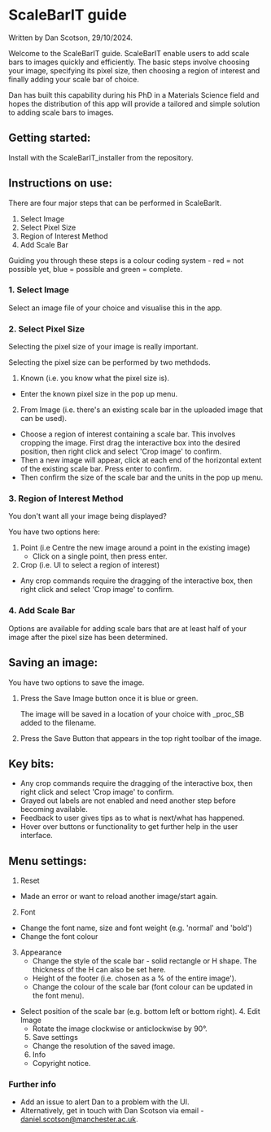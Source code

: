 # ScaleBarIT guide

Written by Dan Scotson, 29/10/2024.

Welcome to the ScaleBarIT guide. ScaleBarIT enable users to add scale bars to images quickly and efficiently. The basic steps involve choosing your image, specifying its pixel size, then choosing a region of interest and finally adding your scale bar of choice.

Dan has built this capability during his PhD in a Materials Science field and hopes the distribution of this app will provide a tailored and simple solution to adding scale bars to images.

## Getting started:
Install with the ScaleBarIT_installer from the repository.

## Instructions on use:

There are four major steps that can be performed in ScaleBarIt.
1. Select Image
2. Select Pixel Size
3. Region of Interest Method
4. Add Scale Bar

Guiding you through these steps is a colour coding system - red = not possible yet, blue = possible and green = complete.

### 1. Select Image
Select an image file of your choice and visualise this in the app.

### 2. Select Pixel Size
Selecting the pixel size of your image is really important.

Selecting the pixel size can be performed by two methdods.
1. Known (i.e. you know what the pixel size is).
- Enter the known pixel size in the pop up menu.
2. From Image (i.e. there's an existing scale bar in the uploaded image that can be used).
- Choose a region of interest containing a scale bar. This involves cropping the image. First drag the interactive box into the desired position, then right click and select 'Crop image' to confirm.
- Then a new image will appear, click at each end of the horizontal extent of the existing scale bar. Press enter to confirm.
- Then confirm the size of the scale bar and the units in the pop up menu.

  
### 3. Region of Interest Method
You don't want all your image being displayed?

You have two options here:
1. Point (i.e Centre the new image around a point in the existing image)
   - Click on a single point, then press enter.
3. Crop (i.e. UI to select a region of interest)
- Any crop commands require the dragging of the interactive box, then right click and select 'Crop image' to confirm.

### 4. Add Scale Bar

Options are available for adding scale bars that are at least half of your image after the pixel size has been determined.

## Saving an image:
You have two options to save the image.
1. Press the Save Image button once it is blue or green.
   
   The image will be saved in a location of your choice with _proc_SB added to the filename.

3. Press the Save Button that appears in the top right toolbar of the image.

## Key bits:
+ Any crop commands require the dragging of the interactive box, then right click and select 'Crop image' to confirm.
+ Grayed out labels are not enabled and need another step before becoming available.
+ Feedback to user gives tips as to what is next/what has happened.
+ Hover over buttons or functionality to get further help in the user interface.

## Menu settings:
1. Reset
  - Made an error or want to reload another image/start again.
2. Font
  - Change the font name, size and font weight (e.g. 'normal' and 'bold')
  - Change the font colour
3. Appearance
   - Change the style of the scale bar - solid rectangle or H shape. The thickness of the H can also be set here.
    - Height of the footer (i.e. chosen as a % of the entire image').
   - Change the colour of the scale bar (font colour can be updated in the font menu).
- Select position of the scale bar (e.g. bottom left or bottom right).
  4. Edit Image
  - Rotate the image clockwise or anticlockwise by 90°.
  5. Save settings
  - Change the resolution of the saved image.
  6. Info
    - Copyright notice.
 


### Further info
- Add an issue to alert Dan to a problem with the UI.
- Alternatively, get in touch with Dan Scotson via email - daniel.scotson@manchester.ac.uk.

